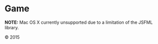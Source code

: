 Game
====

**NOTE:** Mac OS X currently unsupported due to a limitation of the JSFML library.

&copy; 2015